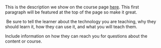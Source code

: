This is the description we show on the course page [here](https://lab.github.com/gfmcclure/testing-the-course-creator). This first paragraph will be featured at the top of the page so make it great.
​

​
Be sure to tell the learner about the technology you are teaching, why they should learn it, how they can use it, and what you will teach them.
​


Include information on how they can reach you for questions about the content or course. 